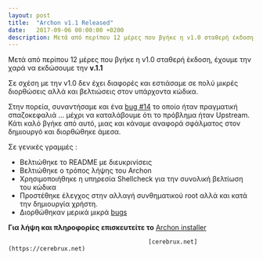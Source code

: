 ```yaml
---
layout: post
title:  "Archon v1.1 Released"
date:   2017-09-06 00:00:00 +0200
description: Μετά από περίπου 12 μέρες που βγήκε η v1.0 σταθερή έκδοση, έχουμε την χαρά να εκδώσουμε την **v.1.1**
---
```

Μετά από περίπου 12 μέρες που βγήκε η v1.0 σταθερή έκδοση, έχουμε την χαρά να εκδώσουμε την **v.1.1**

Σε σχέση με την v1.0 δεν έχει διαφορές και εστιάσαμε σε πολύ μικρές διορθώσεις αλλά και βελτιώσεις στον υπάρχοντα κώδικα.

Στην πορεία, συναντήσαμε και ένα [bug #14](https://github.com/CerebruxCode/Archon/issues/14) το οποίο ήταν πραγματική σπαζοκεφαλιά ... μέχρι να καταλάβουμε ότι το πρόβλημα ήταν Upstream. Κάτι καλό βγήκε από αυτό, μιας και κάναμε αναφορά σφάλματος στον δημιουργό και διορθώθηκε άμεσα.

Σε γενικές γραμμές : 

- Βελτιώθηκε το README με διευκρινίσεις
- Βελτιώθηκε ο τρόπος λήψης του Archon
- Χρησιμοποιήθηκε η υπηρεσία Shellcheck για την συνολική βελτίωση του κώδικα
- Προστέθηκε έλεγχος στην αλλαγή συνθηματικού root αλλά και κατά την δημιουργία χρήστη.
- Διορθώθηκαν μερικά μικρά [bugs](https://github.com/CerebruxCode/Archon/milestone/1?closed=1)



**Για λήψη και πληροφορίες επισκευτείτε το** [Archon installer](https://github.com/CerebruxCode/Archon)





                                            [cerebrux.net](https://cerebrux.net)
